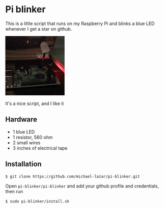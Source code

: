 # Pi blinker

This is a little script that runs on my Raspberry Pi and blinks a blue LED whenever I get a star on github.

<p align="left"><img alt="Demo" src="demo.gif"/></p>

It's a nice script, and I like it

## Hardware

- 1 blue LED
- 1 resistor, 560 ohm
- 2 small wires
- 3 inches of electrical tape

## Installation

```bash
$ git clone https://github.com/michael-lazar/pi-blinker.git
```

Open ``pi-blinker/pi-blinker`` and add your github profile and credentials, then run

```bash
$ sudo pi-blinker/install.sh
```
